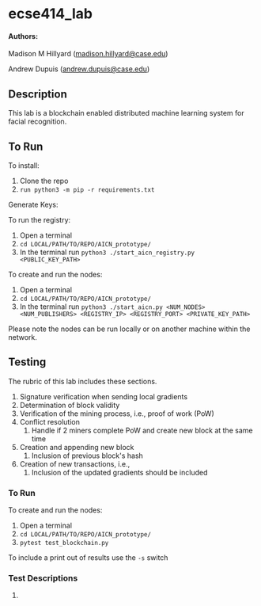 # ecse414_lab

#### Authors:

Madison M Hillyard (madison.hillyard@case.edu)

Andrew Dupuis (andrew.dupuis@case.edu)


## Description

This lab is a blockchain enabled distributed machine learning system for facial recognition.

## To Run

To install:
1. Clone the repo
2. ```run python3 -m pip -r requirements.txt```

Generate Keys:


To run  the registry:
1. Open a terminal
2. ```cd LOCAL/PATH/TO/REPO/AICN_prototype/```
3. In the terminal run ```python3 ./start_aicn_registry.py <PUBLIC_KEY_PATH>```
   
To create and run the nodes:
1. Open a terminal
2.  ```cd LOCAL/PATH/TO/REPO/AICN_prototype/```
3. In the terminal run ```python3 ./start_aicn.py <NUM_NODES> <NUM_PUBLISHERS> <REGISTRY_IP> <REGISTRY_PORT> <PRIVATE_KEY_PATH>```
   
Please note the nodes can be run locally or on another machine within the network.


## Testing
The rubric of this lab includes these sections.
   1. Signature verification when sending local gradients
   2. Determination of block validity 
   3. Verification of the mining process, i.e., proof of work (PoW)
   4. Conflict resolution 
      1. Handle if 2 miners complete PoW and create new block at the same time
   5. Creation and appending new block 
      1. Inclusion of previous block's hash
   6. Creation of new transactions, i.e., 
      1. Inclusion of the updated gradients should be included
### To Run

To create and run the nodes:
1.  Open a terminal
2.  ```cd LOCAL/PATH/TO/REPO/AICN_prototype/```
3.  ```pytest test_blockchain.py```

To include a print out of results use the ```-s``` switch

### Test Descriptions

1. 